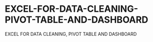 # EXCEL-FOR-DATA-CLEANING-PIVOT-TABLE-AND-DASHBOARD
EXCEL FOR DATA CLEANING, PIVOT TABLE AND DASHBOARD
